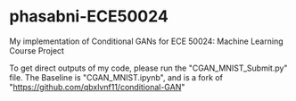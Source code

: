 # phasabni-ECE50024
My implementation of Conditional GANs for ECE 50024: Machine Learning Course Project

To get direct outputs of my code, please run the "CGAN_MNIST_Submit.py" file. 
The Baseline is "CGAN_MNIST.ipynb", and is a fork of "https://github.com/qbxlvnf11/conditional-GAN"
